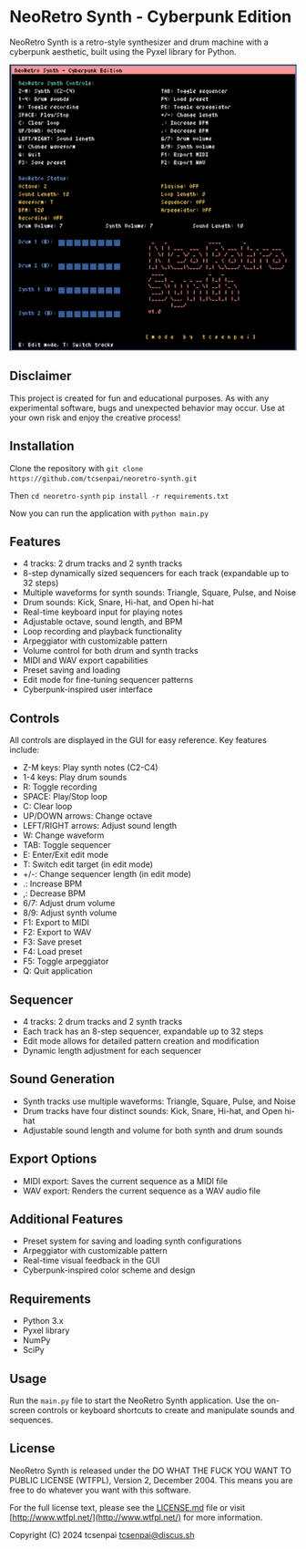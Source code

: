# NeoRetro Synth - Cyberpunk Edition

NeoRetro Synth is a retro-style synthesizer and drum machine with a cyberpunk aesthetic, built using the Pyxel library for Python.

![NeoRetro Synth Screenshot](screenshot.png)

## Disclaimer

This project is created for fun and educational purposes. As with any experimental software, bugs and unexpected behavior may occur. Use at your own risk and enjoy the creative process!

## Installation

Clone the repository with 
`git clone https://github.com/tcsenpai/neoretro-synth.git`

Then 
`cd neoretro-synth`
`pip install -r requirements.txt`

Now you can run the application with 
`python main.py`

## Features

- 4 tracks: 2 drum tracks and 2 synth tracks
- 8-step dynamically sized sequencers for each track (expandable up to 32 steps)
- Multiple waveforms for synth sounds: Triangle, Square, Pulse, and Noise
- Drum sounds: Kick, Snare, Hi-hat, and Open hi-hat
- Real-time keyboard input for playing notes
- Adjustable octave, sound length, and BPM
- Loop recording and playback functionality
- Arpeggiator with customizable pattern
- Volume control for both drum and synth tracks
- MIDI and WAV export capabilities
- Preset saving and loading
- Edit mode for fine-tuning sequencer patterns
- Cyberpunk-inspired user interface

## Controls

All controls are displayed in the GUI for easy reference. Key features include:

- Z-M keys: Play synth notes (C2-C4)
- 1-4 keys: Play drum sounds
- R: Toggle recording
- SPACE: Play/Stop loop
- C: Clear loop
- UP/DOWN arrows: Change octave
- LEFT/RIGHT arrows: Adjust sound length
- W: Change waveform
- TAB: Toggle sequencer
- E: Enter/Exit edit mode
- T: Switch edit target (in edit mode)
- +/-: Change sequencer length (in edit mode)
- .: Increase BPM
- ,: Decrease BPM
- 6/7: Adjust drum volume
- 8/9: Adjust synth volume
- F1: Export to MIDI
- F2: Export to WAV
- F3: Save preset
- F4: Load preset
- F5: Toggle arpeggiator
- Q: Quit application

## Sequencer

- 4 tracks: 2 drum tracks and 2 synth tracks
- Each track has an 8-step sequencer, expandable up to 32 steps
- Edit mode allows for detailed pattern creation and modification
- Dynamic length adjustment for each sequencer

## Sound Generation

- Synth tracks use multiple waveforms: Triangle, Square, Pulse, and Noise
- Drum tracks have four distinct sounds: Kick, Snare, Hi-hat, and Open hi-hat
- Adjustable sound length and volume for both synth and drum sounds

## Export Options

- MIDI export: Saves the current sequence as a MIDI file
- WAV export: Renders the current sequence as a WAV audio file

## Additional Features

- Preset system for saving and loading synth configurations
- Arpeggiator with customizable pattern
- Real-time visual feedback in the GUI
- Cyberpunk-inspired color scheme and design

## Requirements

- Python 3.x
- Pyxel library
- NumPy
- SciPy

## Usage

Run the `main.py` file to start the NeoRetro Synth application. Use the on-screen controls or keyboard shortcuts to create and manipulate sounds and sequences.


## License

NeoRetro Synth is released under the DO WHAT THE FUCK YOU WANT TO PUBLIC LICENSE (WTFPL), Version 2, December 2004. This means you are free to do whatever you want with this software.

For the full license text, please see the [LICENSE.md](LICENSE.md) file or visit [http://www.wtfpl.net/](http://www.wtfpl.net/) for more information.

Copyright (C) 2024 tcsenpai <tcsenpai@discus.sh>